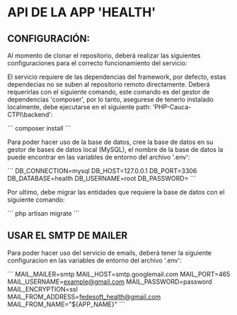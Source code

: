 # API DE LA APP 'HEALTH' 

## CONFIGURACIÓN: 

Al momento de clonar el repositorio, deberá realizar las siguientes configuraciones para el correcto funcionamiento del servicio: 

El servicio requiere de las dependencias del framework, 
por defecto, estas dependecias no se suben al repositorio remoto directamente. Deberá requerirlas con el siguiente comando, este comando es del gestor de dependencias 'composer', por lo tanto, asegurese de tenerlo instalado localmente, debe ejecutarse en el siguiente path: 'PHP-Cauca-CTPI\backend': 

´´´ 
composer install
´´´

Para poder hacer uso de la base de datos, cree la base de datos en su gestor de bases de datos local (MySQL), el nombre de la base de datos la puede encontrar en las variables de entorno del archivo '.env': 

´´´
DB_CONNECTION=mysql
DB_HOST=127.0.0.1
DB_PORT=3306
DB_DATABASE=health
DB_USERNAME=root
DB_PASSWORD=
´´´

Por ultimo, debe migrar las entidades que requiere la base de datos con el siguiente comando: 

´´´
php artisan migrate
´´´

## USAR EL SMTP DE MAILER

Para poder hacer uso del servicio de emails, deberá tener la siguiente configuracion en las variables de entorno del archivo '.env': 

´´´
MAIL_MAILER=smtp
MAIL_HOST=smtp.googlemail.com
MAIL_PORT=465
MAIL_USERNAME=example@gmail.com
MAIL_PASSWORD=password
MAIL_ENCRYPTION=ssl
MAIL_FROM_ADDRESS=fedesoft_health@gmail.com
MAIL_FROM_NAME="${APP_NAME}"
´´´


